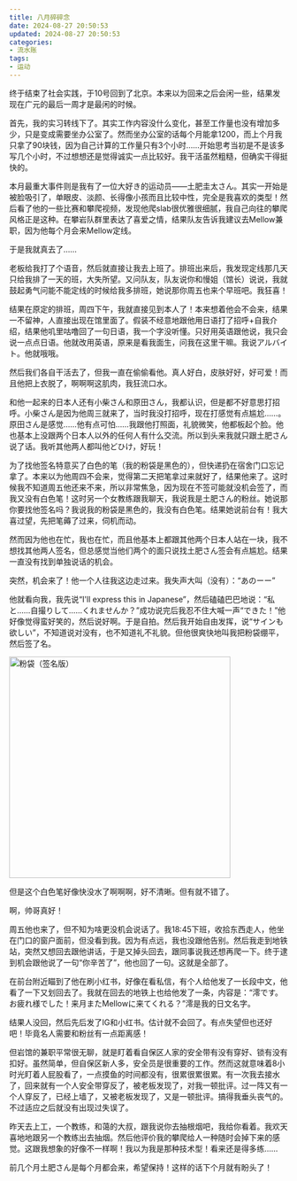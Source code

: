 ```yaml
---
title: 八月碎碎念
date: 2024-08-27 20:50:53
updated: 2024-08-27 20:50:53
categories:
- 流水账
tags:
- 运动
---
```


终于结束了社会实践，于10号回到了北京。本来以为回来之后会闲一些，结果发现在广元的最后一周才是最闲的时候。

首先，我的实习转线下了。其实工作内容没什么变化，甚至工作量也没有增加多少，只是变成需要坐办公室了。然而坐办公室的话每个月能拿1200，而上个月我只拿了90块钱，因为自己计算的工作量只有3个小时……开始思考当初是不是该多写几个小时，不过想想还是觉得诚实一点比较好。我干活虽然粗糙，但确实干得挺快的。

本月最重大事件则是我有了一位大好き的运动员——土肥圭太さん。其实一开始是被脸吸引了，单眼皮、淡颜、长得像小孩而且比较中性，完全是我喜欢的类型！然后看了他的一些比赛和攀爬视频，发现他爬slab很优雅很细腻，我自己向往的攀爬风格正是这种。在攀岩队群里表达了喜爱之情，结果队友告诉我建议去Mellow兼职，因为他每个月会来Mellow定线。

于是我就真去了……

老板给我打了个语音，然后就直接让我去上班了。排班出来后，我发现定线那几天只给我排了一天的班，大失所望。又问队友，队友说你和慢姐（馆长）说说，我就鼓起勇气问能不能定线的时候给我多排班，她说那你周五也来个早班吧。我狂喜！

结果在原定的排班，周四下午，我就直接见到本人了！本来想着他会不会来，结果一不留神，人直接出现在馆里面了。假装不经意地跟他用日语打了招呼+自我介绍，结果他叽里咕噜回了一句日语，我一个字没听懂。只好用英语跟他说，我只会说一点点日语。他就改用英语，原来是看我面生，问我在这里干嘛。我说アルバイト。他就哦哦。

然后我们各自干活去了，但我一直在偷偷看他。真人好白，皮肤好好，好可爱！而且他把上衣脱了，啊啊啊这肌肉，我狂流口水。

和他一起来的日本人还有小柴さん和原田さん，我都认识，但是都不好意思打招呼。小柴さん是因为他周三就来了，当时我没打招呼，现在打感觉有点尴尬……。原田さん是感觉……他有点可怕……我跟他打照面，礼貌微笑，他都板起个脸。他也基本上没跟两个日本人以外的任何人有什么交流。所以到头来我就只跟土肥さん说了话。我听其他两人都叫他どひけ，好玩！

为了找他签名特意买了白色的笔（我的粉袋是黑色的），但快递扔在宿舍门口忘记拿了。本来以为他周四不会来，觉得第二天把笔拿过来就好了，结果他来了。这时候我不知道周五他还来不来，所以非常焦急，因为现在不签可能就没机会签了，而我又没有白色笔！这时另一个女教练跟我聊天，我说我是土肥さん的粉丝。她说那你要找他签名吗？我说我的粉袋是黑色的，我没有白色笔。结果她说前台有！我大喜过望，先把笔薅了过来，伺机而动。

然而因为他也在忙，我也在忙，而且他基本上都跟其他两个日本人站在一块，我不想找其他两人签名，但总感觉当他们两个的面只说找土肥さん签会有点尴尬。结果一直没有找到单独说话的机会。

突然，机会来了！他一个人往我这边走过来。我失声大叫（没有）：“あのーー”

他就看向我，我先说“I'll express this in Japanese”，然后磕磕巴巴地说：“私と……自撮りして……くれませんか？”成功说完后我忍不住大喊一声“できた！”他好像觉得蛮好笑的，然后说好啊。于是自拍。然后我开始自由发挥，说“サインも欲しい”，不知道说对没有，也不知道礼不礼貌。但他很爽快地叫我把粉袋绷平，然后签了名。

<img width="400" alt="粉袋（签名版）" src="https://greendolphindance.github.io/picx-images-hosting/9671724764298_.pic_hd.64dsewm49d.webp">

但是这个白色笔好像快没水了啊啊啊，好不清晰。但有就不错了。

啊，帅哥真好！

周五他也来了，但不知为啥更没机会说话了。我18:45下班，收拾东西走人，他坐在门口的窗户面前，但没看到我。因为有点远，我也没跟他告别。然后我走到地铁站，突然又想回去跟他讲话，于是又掉头回去，跟同事说我还想再爬一下。终于逮到机会跟他说了一句“你辛苦了”，他也回了一句。这就是全部了。

在前台附近瞄到了他在刷小红书，好像在看私信，有个人给他发了一长段中文，他看了一下又划回去了。我就在回去的地铁上也给他发了一条，内容是：“澪です。 お疲れ様でした！来月またMellowに来てくれる？”澪是我的日文名字。

结果人没回，然后先后发了IG和小红书。估计就不会回了。有点失望但也还好吧！毕竟名人需要和粉丝有一点距离感！

但岩馆的兼职平常很无聊，就是盯着看自保区人家的安全带有没有穿好、锁有没有扣好。虽然简单，但自保区新人多，安全员是很重要的工作。然而这就意味着8小时光盯着人屁股看了，一点摸鱼的时间都没有，很累很累很累。有一次我去接水了，回来就有一个人安全带穿反了，被老板发现了，对我一顿批评。过一阵又有一个人穿反了，已经上墙了，又被老板发现了，又是一顿批评。搞得我垂头丧气的。不过适应之后就没有出现过失误了。

昨天去上工，一个教练，和蔼的大叔，跟我说你去抽根烟吧，我给你看着。我欢天喜地地跟另一个教练出去抽烟。然后他评价我的攀爬给人一种随时会掉下来的感觉。这跟我想象的好像不一样啊！我以为我是那种技术型！看来还是得多练……

前几个月土肥さん是每个月都会来，希望保持！这样的话下个月就有盼头了！